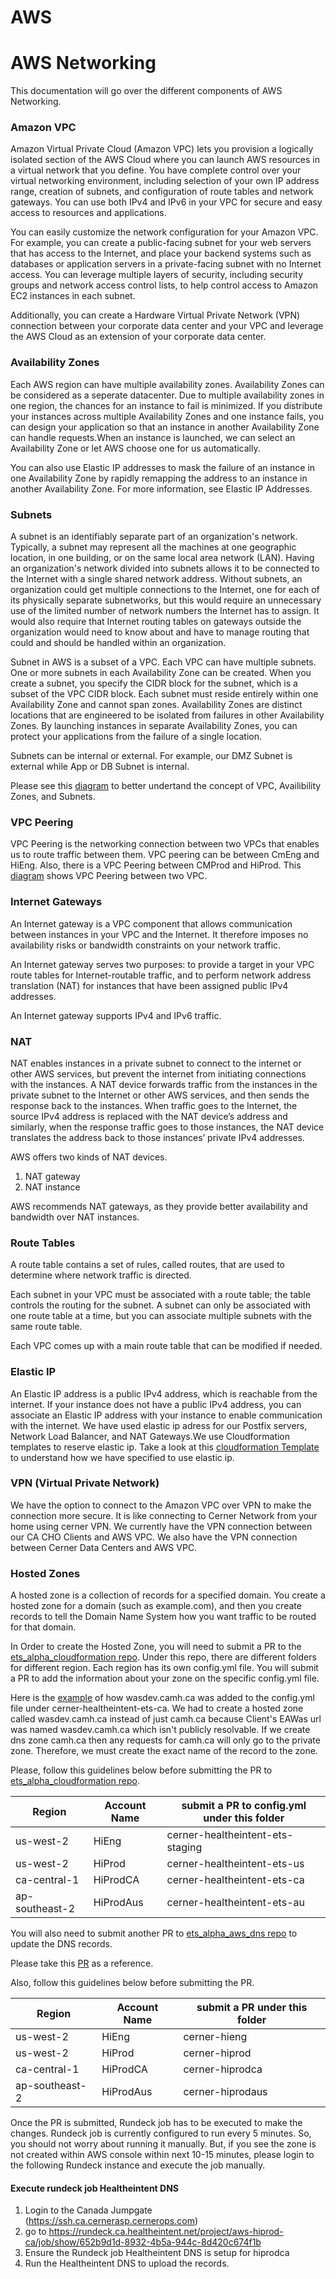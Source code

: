 # AWS

# AWS Networking

This documentation will go over the different components of AWS Networking.

### Amazon VPC

Amazon Virtual Private Cloud (Amazon VPC) lets you provision a logically isolated section of the AWS Cloud where you can launch AWS resources in a virtual network that you define. You have complete control over your virtual networking environment, including selection of your own IP address range, creation of subnets, and configuration of route tables and network gateways. You can use both IPv4 and IPv6 in your VPC for secure and easy access to resources and applications.

You can easily customize the network configuration for your Amazon VPC. For example, you can create a public-facing subnet for your web servers that has access to the Internet, and place your backend systems such as databases or application servers in a private-facing subnet with no Internet access. You can leverage multiple layers of security, including security groups and network access control lists, to help control access to Amazon EC2 instances in each subnet.

Additionally, you can create a Hardware Virtual Private Network (VPN) connection between your corporate data center and your VPC and leverage the AWS Cloud as an extension of your corporate data center.

### Availability Zones

Each AWS region can have multiple availability zones. Availability Zones can be considered as a seperate datacenter. Due to multiple availability zones in one region, the chances for an instance to fail is minimized.  If you distribute your instances across multiple Availability Zones and one instance fails, you can design your application so that an instance in another Availability Zone can handle requests.When an instance is launched, we can select an Availability Zone or let AWS choose one for us automatically. 

You can also use Elastic IP addresses to mask the failure of an instance in one Availability Zone by rapidly remapping the address to an instance in another Availability Zone. For more information, see Elastic IP Addresses.

### Subnets

A subnet is an identifiably separate part of an organization's network. Typically, a subnet may represent all the machines at one geographic location, in one building, or on the same local area network (LAN). Having an organization's network divided into subnets allows it to be connected to the Internet with a single shared network address. Without subnets, an organization could get multiple connections to the Internet, one for each of its physically separate subnetworks, but this would require an unnecessary use of the limited number of network numbers the Internet has to assign. It would also require that Internet routing tables on gateways outside the organization would need to know about and have to manage routing that could and should be handled within an organization.

Subnet in AWS is a subset of a VPC. Each VPC can have multiple subnets. One or more subnets in each Availability Zone can be created. When you create a subnet, you specify the CIDR block for the subnet, which is a subset of the VPC CIDR block. Each subnet must reside entirely within one Availability Zone and cannot span zones. Availability Zones are distinct locations that are engineered to be isolated from failures in other Availability Zones. By launching instances in separate Availability Zones, you can protect your applications from the failure of a single location. 

Subnets can be internal or external. For example, our DMZ Subnet is external while App or DB Subnet is internal. 

Please see this [diagram](https://docs.aws.amazon.com/AmazonVPC/latest/GettingStartedGuide/images/getting-started-1-diagram.png) to better undertand the concept of VPC, Availibility Zones, and Subnets. 

### VPC Peering

VPC Peering is the networking connection between two VPCs that enables us to route traffic between them.  VPC peering can be between CmEng and HiEng. Also, there is a VPC Peering between CMProd and HiProd. This [diagram](https://docs.aws.amazon.com/AmazonVPC/latest/PeeringGuide/images/peering-intro-diagram.png) shows VPC Peering between two VPC.

### Internet Gateways

An Internet gateway is a VPC component that allows communication between instances in your VPC and the Internet. It therefore imposes no availability risks or bandwidth constraints on your network traffic.

An Internet gateway serves two purposes: to provide a target in your VPC route tables for Internet-routable traffic, and to perform network address translation (NAT) for instances that have been assigned public IPv4 addresses.

An Internet gateway supports IPv4 and IPv6 traffic.

### NAT 

NAT enables instances in a private subnet to connect to the internet or other AWS services, but prevent the internet from initiating connections with the instances. A NAT device forwards traffic from the instances in the private subnet to the Internet or other AWS services, and then sends the response back to the instances. When traffic goes to the Internet, the source IPv4 address is replaced with the NAT device’s address and similarly, when the response traffic goes to those instances, the NAT device translates the address back to those instances’ private IPv4 addresses.

AWS offers two kinds of NAT devices.
1. NAT gateway
2. NAT instance

AWS recommends NAT gateways, as they provide better availability and bandwidth over NAT instances.

### Route Tables

A route table contains a set of rules, called routes, that are used to determine where network traffic is directed.

Each subnet in your VPC must be associated with a route table; the table controls the routing for the subnet. A subnet can only be associated with one route table at a time, but you can associate multiple subnets with the same route table.

Each VPC comes up with a main route table that can be modified if needed.

### Elastic IP

An Elastic IP address is a public IPv4 address, which is reachable from the internet. If your instance does not have a public IPv4 address, you can associate an Elastic IP address with your instance to enable communication with the internet. We have used elastic ip adress for our Postfix servers, Network Load Balancer, and NAT Gateways.We use Cloudformation templates to reserve elastic ip. Take a look at this [cloudformation Template](https://github.cerner.com/HealtheLife/healthelife_aws-repo/blob/master/cloudformation_templates/postfix_nlb_external_template.json#L55-L60) to understand how we have specified to use elastic ip.

### VPN (Virtual Private Network)

We have the option to connect to the Amazon VPC over VPN to make the connection more secure. It is like connecting to Cerner Network from your home using cerner VPN. We currently have the VPN connection between our CA CHO Clients and AWS VPC. We also have the VPN connection between Cerner Data Centers and AWS VPC. 

### Hosted Zones 

A hosted zone is a collection of records for a specified domain. You create a hosted zone for a domain (such as example.com), and then you create records to tell the Domain Name System how you want traffic to be routed for that domain.

In Order to create the Hosted Zone, you will need to submit a PR to the [ets_alpha_cloudformation repo](https://github.cerner.com/ETS-Alpha/ets_alpha_cloudformation). Under this repo, there are different folders for different region. Each region has its own config.yml file. You will submit a PR to add the information about your zone on the specific config.yml file. 

Here is the [example](https://github.cerner.com/ETS-Alpha/ets_alpha_cloudformation/pull/280/files) of how wasdev.camh.ca was added to the config.yml file under cerner-healtheintent-ets-ca. We had to create a hosted zone called wasdev.camh.ca instead of just camh.ca because Client's EAWas url was named wasdev.camh.ca which isn't publicly resolvable.  If we create dns zone camh.ca then any requests for camh.ca will only go to the private zone. Therefore, we must create the exact name of the record to the zone.

Please, follow this guidelines below before submitting the PR to [ets_alpha_cloudformation repo](https://github.cerner.com/ETS-Alpha/ets_alpha_cloudformation).

|Region | Account Name |submit a PR to config.yml under this folder | 
|---|---|---|
|us-west-2|HiEng|cerner-healtheintent-ets-staging|
|us-west-2|HiProd|cerner-healtheintent-ets-us|
|ca-central-1|HiProdCA|cerner-healtheintent-ets-ca|
|ap-southeast-2|HiProdAus|cerner-healtheintent-ets-au|


You will also need to submit another PR to [ets_alpha_aws_dns repo](https://github.cerner.com/ETS-Alpha/ets_alpha_aws_dns) to update the DNS records. 

Please take this [PR](https://github.cerner.com/ETS-Alpha/ets_alpha_cloudformation/pull/280/files) as a reference.

Also, follow this guidelines below before submitting the PR.

|Region | Account Name |submit a PR under this folder | 
|---|---|---|
|us-west-2|HiEng|cerner-hieng|
|us-west-2|HiProd|cerner-hiprod|
|ca-central-1|HiProdCA|cerner-hiprodca|
|ap-southeast-2|HiProdAus|cerner-hiprodaus|

Once the PR is submitted, Rundeck job has to be executed to make the changes. Rundeck job is currently configured to run every 5 minutes. So, you should not worry about running it manually. But, if you see the zone is not created within AWS console within next 10-15 minutes, please login to the following Rundeck instance and execute the job manually.

#### Execute rundeck job Healtheintent DNS

1) Login to the Canada Jumpgate (https://ssh.ca.cernerasp.cernerops.com)
2) go to https://rundeck.ca.healtheintent.net/project/aws-hiprod-ca/job/show/652b9d1d-8932-4b5a-944c-8d420c674f1b
3) Ensure the Rundeck job Healtheintent DNS is setup for hiprodca
4) Run the Healtheintent DNS to upload the records.


